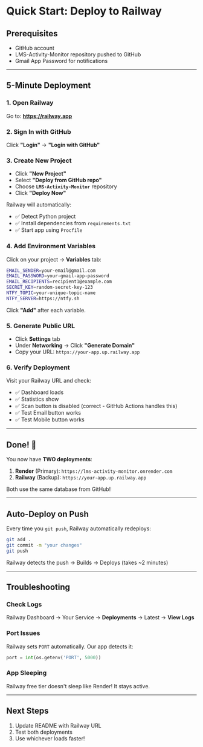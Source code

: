 # Quick Start: Deploy to Railway

## Prerequisites
- GitHub account
- LMS-Activity-Monitor repository pushed to GitHub
- Gmail App Password for notifications

---

## 5-Minute Deployment

### 1. Open Railway
Go to: **https://railway.app**

### 2. Sign In with GitHub
Click **"Login"** → **"Login with GitHub"**

### 3. Create New Project
- Click **"New Project"**
- Select **"Deploy from GitHub repo"**
- Choose **`LMS-Activity-Monitor`** repository
- Click **"Deploy Now"**

Railway will automatically:
- ✅ Detect Python project
- ✅ Install dependencies from `requirements.txt`
- ✅ Start app using `Procfile`

### 4. Add Environment Variables

Click on your project → **Variables** tab:

```bash
EMAIL_SENDER=your-email@gmail.com
EMAIL_PASSWORD=your-gmail-app-password
EMAIL_RECIPIENTS=recipient1@example.com
SECRET_KEY=random-secret-key-123
NTFY_TOPIC=your-unique-topic-name
NTFY_SERVER=https://ntfy.sh
```

Click **"Add"** after each variable.

### 5. Generate Public URL

- Click **Settings** tab
- Under **Networking** → Click **"Generate Domain"**
- Copy your URL: `https://your-app.up.railway.app`

### 6. Verify Deployment

Visit your Railway URL and check:
- ✅ Dashboard loads
- ✅ Statistics show
- ✅ Scan button is disabled (correct - GitHub Actions handles this)
- ✅ Test Email button works
- ✅ Test Mobile button works

---

## Done! 🎉

You now have **TWO deployments**:
1. **Render** (Primary): `https://lms-activity-monitor.onrender.com`
2. **Railway** (Backup): `https://your-app.up.railway.app`

Both use the same database from GitHub!

---

## Auto-Deploy on Push

Every time you `git push`, Railway automatically redeploys:

```bash
git add .
git commit -m "your changes"
git push
```

Railway detects the push → Builds → Deploys (takes ~2 minutes)

---

## Troubleshooting

### Check Logs
Railway Dashboard → Your Service → **Deployments** → Latest → **View Logs**

### Port Issues
Railway sets `PORT` automatically. Our app detects it:
```python
port = int(os.getenv('PORT', 5000))
```

### App Sleeping
Railway free tier doesn't sleep like Render! It stays active.

---

## Next Steps

1. Update README with Railway URL
2. Test both deployments
3. Use whichever loads faster!
